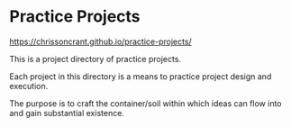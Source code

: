 # Practice Projects

https://chrissoncrant.github.io/practice-projects/

This is a project directory of practice projects. 

Each project in this directory is a means to practice project design and execution. 

The purpose is to craft the container/soil within which ideas can flow into and gain substantial existence. 

